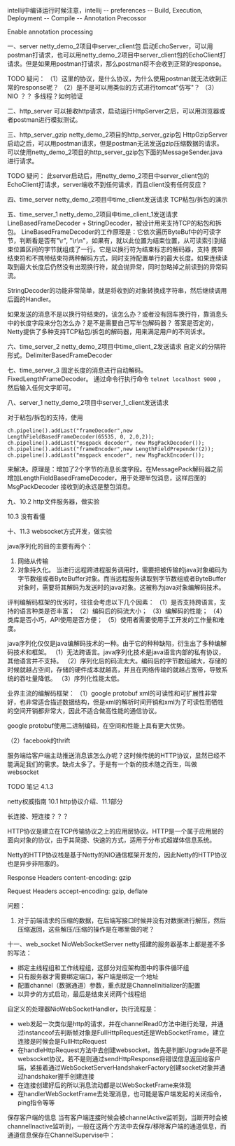 intellij中编译运行时候注意，intellij -- preferences -- Build, Execution, Deployment -- Compile -- Annotation Precossor

Enable annotation processing



一、server
netty_demo_2项目中server_client包
启动EchoServer，可以用postman打请求，也可以用netty_demo_2项目中server_client包的EchoClient打请求。但是如果用postman打请求，那么postman将不会收到正常的response。

TODO 疑问：
（1）这里的协议，是什么协议，为什么使用postman就无法收到正常的response呢？
（2）是不是可以用类似的方式进行tomcat"仿写"？
（3）NIO ？？ 多线程？如何验证




二、http_server
可以接收http请求，启动运行HttpServer之后，可以用浏览器或者postman进行模拟测试。




三、http_server_gzip
netty_demo_2项目的http_server_gzip包
HttpGzipServer启动之后，可以用postman请求，但是postman无法发送gzip压缩数据的请求。可以使用netty_demo_2项目的http_server_gzip包下面的MessageSender.java进行请求。

TODO 疑问：
此server启动后，用netty_demo_2项目中server_client包的EchoClient打请求，server端收不到任何请求，而且client没有任何反应？




四、time_server
netty_demo_2项目中time_client发送请求
TCP粘包/拆包的演示



五、time_server_1
netty_demo_2项目中time_client_1发送请求
LineBasedFrameDecoder + StringDecoder，被设计用来支持TCP的粘包和拆包。
LineBasedFrameDecoder的工作原理是：它依次遍历ByteBuf中的可读字节，判断看是否有"\r", "\r\n"，如果有，就以此位置为结束位置，从可读索引到结束位置区间的字节就组成了一行。它是以换行符为结束标志的解码器，支持
携带结束符和不携带结束符两种解码方式，同时支持配置单行的最大长度。如果连续读取到最大长度后仍然没有出现换行符，就会抛异常，同时忽略掉之前读到的异常码流。

StringDecoder的功能非常简单，就是将收到的对象转换成字符串，然后继续调用后面的Handler。

如果发送的消息不是以换行符结束的，该怎么办？或者没有回车换行符，靠消息头中的长度字段来分包怎么办？是不是需要自己写半包解码器？
答案是否定的，Netty提供了多种支持TCP粘包/拆包的解码器，用来满足用户的不同诉求。



六、time_server_2
netty_demo_2项目中time_client_2发送请求
自定义的分隔符形式。DelimiterBasedFrameDecoder



七、time_server_3
固定长度的消息进行自动解码。FixedLengthFrameDecoder。
通过命令行执行命令 `telnet localhost 9000` ，然后输入任何文字即可。



八、server_1
netty_demo_2项目中server_1_client发送请求

对于粘包/拆包的支持，使用

```
ch.pipeline().addLast("frameDecoder",new LengthFieldBasedFrameDecoder(65535, 0, 2,0,2));
ch.pipeline().addLast("msgpack decoder", new MsgPackDecoder());
ch.pipeline().addLast("frameEncoder",new LengthFieldPrepender(2));
ch.pipeline().addLast("msgpack encoder", new MsgPackEncoder());
```

来解决。原理是：增加了2个字节的消息长度字段。在MessagePack解码器之前增加LengthFieldBasedFrameDecoder，用于处理半包消息，这样后面的 MsgPackDecoder 接收到的永远是整包消息。



九、10.2 http文件服务器，做实验



10.3  没有看懂



十、11.3 websocket方式开发，做实验




java序列化的目的主要有两个：
1. 网络从传输
2. 对象持久化。
当进行远程跨进程服务调用时，需要把被传输的java对象编码为字节数组或者ByteBuffer对象。而当远程服务读取到字节数组或者ByteBuffer对象时，需要将其解码为发送时的java对象。这被称为java对象编解码技术。



评判编解码框架的优劣时，往往会考虑以下几个因素：
（1）是否支持跨语言，支持的语言种类是否丰富；
（2）编码后的码流大小；
（3）编解码的性能；
（4）类库是否小巧，API使用是否方便；
（5）使用者需要使用手工开发的工作量和难度。



java序列化仅仅是java编解码技术的一种。由于它的种种缺陷，衍生出了多种编解码技术和框架。
（1）无法跨语言。java序列化技术是java语言内部的私有协议，其他语言并不支持。
（2）序列化后的码流太大。编码后的字节数组越大，存储的时候就越占空间，存储的硬件成本就越高，并且在网络传输的就越占宽带，导致系统的吞吐量降低。
（3）序列化性能太低。


业界主流的编解码框架：
（1）google protobuf
xml的可读性和可扩展性非常好，也非常适合描述数据结构，但是xml的解析时间开销和xml为了可读性而牺牲的空间开销都非常大，因此不适合做高性能的通信协议。

google protobuf使用二进制编码，在空间和性能上具有更大优势。

（2）facebook的thrift





服务端给客户端主动推送消息该怎么办呢？这时候传统的HTTP协议，显然已经不能满足我们的需求。缺点太多了。于是有一个新的技术随之而生，叫做websocket




TODO 笔记
4.1.3

netty权威指南 10.1 http协议介绍、11.1部分

长连接、短连接？？？


HTTP协议是建立在TCP传输协议之上的应用层协议。HTTP是一个属于应用层的面向对象的协议，由于其简捷、快速的方式，适用于分布式超媒体信息系统。

Netty的HTTP协议栈是基于Netty的NIO通信框架开发的，因此Netty的HTTP协议也是异步非阻塞的。








Response Headers
content-encoding: gzip

Request Headers
accept-encoding: gzip, deflate


问题：
1. 对于前端请求的压缩的数据，在后端写接口时候并没有对数据进行解压，然后压缩返回，这些解压/压缩的操作是在哪里做的呢？



十一、web_socket
NioWebSocketServer
netty搭建的服务器基本上都是差不多的写法：
- 绑定主线程组和工作线程组，这部分对应架构图中的事件循环组
- 只有服务器才需要绑定端口，客户端是绑定一个地址
- 配置channel（数据通道）参数，重点就是ChannelInitializer的配置
- 以异步的方式启动，最后是结束关闭两个线程组

自定义的处理器NioWebSocketHandler，执行流程是：
- web发起一次类似是http的请求，并在channelRead0方法中进行处理，并通过instanceof去判断帧对象是FullHttpRequest还是WebSocketFrame，建立连接是时候会是FullHttpRequest
- 在handleHttpRequest方法中去创建websocket，首先是判断Upgrade是不是websocket协议，若不是则通过sendHttpResponse将错误信息返回给客户端，紧接着通过WebSocketServerHandshakerFactory创建socket对象并通过handshaker握手创建连接
- 在连接创建好后的所以消息流动都是以WebSocketFrame来体现
- 在handlerWebSocketFrame去处理消息，也可能是客户端发起的关闭指令，ping指令等等

保存客户端的信息
当有客户端连接时候会被channelActive监听到，当断开时会被channelInactive监听到，一般在这两个方法中去保存/移除客户端的通道信息，而通道信息保存在ChannelSupervise中：

